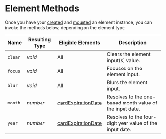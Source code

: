 # Element Methods

Once you have your [created](#elements-instance-create-element) and [mounted](#elements-instance-mount-element) an element instance, you can invoke the methods below, depending on the element type:

| Name    | Resulting Type | Eligible Elements                                                 | Description                                               |
|---------|----------------|-------------------------------------------------------------------|-----------------------------------------------------------|
| `clear` | *void*         | All                                                               | Clears the element input(s) value.                        |
| `focus`  | *void*        | All                                                               | Focuses on the element input.                             |
| `blur`  | *void*         | All                                                               | Blurs the element input.                                  |
| `month` | *number*       | [cardExpirationDate](#element-types-card-expiration-date-element) | Resolves to the one-based month value of the input date.  |
| `year`  | *number*       | [cardExpirationDate](#element-types-card-expiration-date-element) | Resolves to the four-digit year value of the input date.  |
